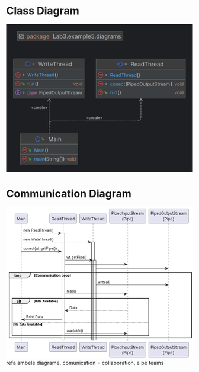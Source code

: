 # Class Diagram
![classDiagram.png](diagrams%2FclassDiagram.png)
# Communication Diagram
![communicationDiagram.png](diagrams%2FcommunicationDiagram.png)
refa ambele diagrame, comunication = collaboration, e pe teams